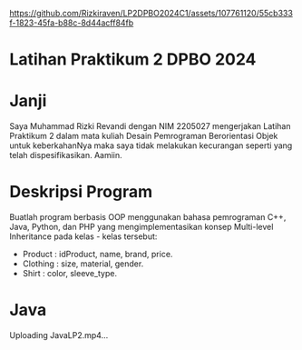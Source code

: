 
https://github.com/Rizkiraven/LP2DPBO2024C1/assets/107761120/55cb333f-1823-45fa-b88c-8d44acff84fb
# Latihan Praktikum 2 DPBO 2024
# Janji

Saya Muhammad Rizki Revandi dengan NIM 2205027 mengerjakan Latihan Praktikum 2
dalam mata kuliah Desain Pemrograman Berorientasi Objek untuk keberkahanNya maka saya tidak
melakukan kecurangan seperti yang telah dispesifikasikan. Aamiin.

# Deskripsi Program
Buatlah program berbasis OOP menggunakan bahasa pemrograman C++, Java, Python, dan PHP
yang mengimplementasikan konsep Multi-level Inheritance pada kelas - kelas tersebut:
- Product  : idProduct, name, brand, price.
- Clothing : size, material, gender.
- Shirt    : color, sleeve_type.

# Java
Uploading JavaLP2.mp4…
